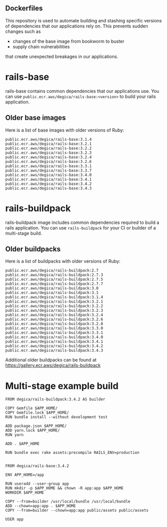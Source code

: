 Dockerfiles
-----------

This repository is used to automate building and stashing specific versions of dependencies that our applications rely on. This prevents sudden changes such as

- changes of the base image from bookworm to buster
- supply chain vulnerabilities

that create unexpected breakages in our applications.

# rails-base

rails-base contains common dependencies that our applications use. You can use `public.ecr.aws/degica/rails-base:<version>` to build your rails application.

## Older base images

Here is a list of base images with older versions of Ruby:

```
public.ecr.aws/degica/rails-base:3.1.4
public.ecr.aws/degica/rails-base:3.2.1
public.ecr.aws/degica/rails-base:3.2.2
public.ecr.aws/degica/rails-base:3.2.3
public.ecr.aws/degica/rails-base:3.2.4
public.ecr.aws/degica/rails-base:3.2.6
public.ecr.aws/degica/rails-base:3.3.1
public.ecr.aws/degica/rails-base:3.3.7
public.ecr.aws/degica/rails-base:3.4.0
public.ecr.aws/degica/rails-base:3.4.1
public.ecr.aws/degica/rails-base:3.4.2
public.ecr.aws/degica/rails-base:3.4.3
```


# rails-buildpack

rails-buildpack image includes common dependencies required to build a rails application.
You can use `rails-buildpack` for your CI or builder of a multi-stage build.

## Older buildpacks

Here is a list of buildpacks with older versions of Ruby:

```
public.ecr.aws/degica/rails-buildpack:2.7
public.ecr.aws/degica/rails-buildpack:2.7.3
public.ecr.aws/degica/rails-buildpack:2.7.5
public.ecr.aws/degica/rails-buildpack:2.7.7
public.ecr.aws/degica/rails-buildpack:3.0
public.ecr.aws/degica/rails-buildpack:3.1
public.ecr.aws/degica/rails-buildpack:3.1.4
public.ecr.aws/degica/rails-buildpack:3.2.1
public.ecr.aws/degica/rails-buildpack:3.2.2
public.ecr.aws/degica/rails-buildpack:3.2.3
public.ecr.aws/degica/rails-buildpack:3.2.4
public.ecr.aws/degica/rails-buildpack:3.2.6
public.ecr.aws/degica/rails-buildpack:3.2.8
public.ecr.aws/degica/rails-buildpack:3.3.0
public.ecr.aws/degica/rails-buildpack:3.3.1
public.ecr.aws/degica/rails-buildpack:3.4.0
public.ecr.aws/degica/rails-buildpack:3.4.1
public.ecr.aws/degica/rails-buildpack:3.4.2
public.ecr.aws/degica/rails-buildpack:3.4.3
```

Additional older buildpacks can be found at https://gallery.ecr.aws/degica/rails-buildpack

# Multi-stage example build

```
FROM degica/rails-buildpack:3.4.2 AS builder

COPY Gemfile $APP_HOME/
COPY Gemfile.lock $APP_HOME/
RUN bundle install --without development test

ADD package.json $APP_HOME/
ADD yarn.lock $APP_HOME/
RUN yarn

ADD . $APP_HOME

RUN bundle exec rake assets:precompile RAILS_ENV=production


FROM degica/rails-base:3.4.2

ENV APP_HOME=/app

RUN useradd --user-group app
RUN mkdir -p $APP_HOME && chown -R app:app $APP_HOME
WORKDIR $APP_HOME

COPY --from=builder /usr/local/bundle /usr/local/bundle
ADD --chown=app:app . $APP_HOME
COPY --from=builder --chown=app:app public/assets public/assets

USER app
```
